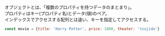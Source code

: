 オブジェクトとは、「複数のプロパティを持つデータのまとまり」。  
プロパティはキー(プロパティ名)とデータ(値)のペア。  
インデックスでアクセスする配列とは違い、キーを指定してアクセスする。
```javascript
const movie = {title: 'Harry Potter', price: 1000, theater: 'tsujido'};
```
